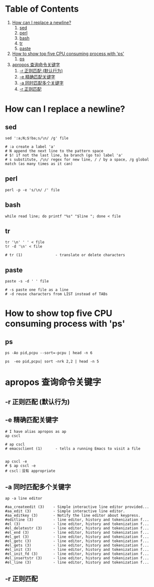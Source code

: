 
# Table of Contents

1.  [How can I replace a newline?](#orgd595016)
    1.  [sed](#orge093636)
    2.  [perl](#org203792f)
    3.  [bash](#org5a3bbb9)
    4.  [tr](#org541e4a5)
    5.  [paste](#orga2ef4aa)
2.  [How to show top five CPU consuming process with 'ps'](#org4c71cb4)
    1.  [ps](#org6115a5f)
3.  [apropos 查询命令关键字](#org0a6327f)
    1.  [-r 正则匹配 (默认行为)](#org04de27c)
    2.  [-e 精确匹配关键字](#org8c431be)
    3.  [-a 同时匹配多个关键字](#orgb2e6a32)
    4.  [-r 正则匹配](#orgbacbe38)



<a id="orgd595016"></a>

# How can I replace a newline?


<a id="orge093636"></a>

## sed

    sed ':a;N;$!ba;s/\n/ /g' file
    
    # :a create a label 'a'
    # N append the next line to the pattern space
    # $! if not the last line, ba branch (go to) label 'a'
    # s substitute, /\n/ regex for new line, / / by a space, /g global match (as many times as it can)


<a id="org203792f"></a>

## perl

    perl -p -e 's/\n/ /' file


<a id="org5a3bbb9"></a>

## bash

    while read line; do printf "%s" "$line "; done < file


<a id="org541e4a5"></a>

## tr

    tr '\n' ' ' < file
    tr -d '\n' < file
    
    # tr (1)               - translate or delete characters


<a id="orga2ef4aa"></a>

## paste

    paste -s -d ' ' file
    
    # -s paste one file as a line
    # -d reuse characters from LIST instead of TABs


<a id="org4c71cb4"></a>

# How to show top five CPU consuming process with 'ps'


<a id="org6115a5f"></a>

## ps

    
    ps -Ao pid,pcpu --sort=-pcpu | head -n 6
    
    ps  -eo pid,pcpu| sort -nrk 2,2 | head -n 5


<a id="org0a6327f"></a>

# apropos 查询命令关键字


<a id="org04de27c"></a>

## -r 正则匹配 (默认行为)


<a id="org8c431be"></a>

## -e 精确匹配关键字

    # I have alias apropos as ap
    ap cscl
    
    # ap cscl
    # emacsclient (1)      - tells a running Emacs to visit a file
    
    
    ap cscl -e
    # $ ap cscl -e
    # cscl：没有 appropriate


<a id="orgb2e6a32"></a>

## -a 同时匹配多个关键字

    ap -a line editor
    
    #aa_createedit (3)    - Simple interactive line editor provided...
    #aa_edit (3)          - Simple interactive line editor.
    #aa_editkey (3)       - Notify the line editor about keypress.
    #editline (3)         - line editor, history and tokenization f...
    #el (3)               - line editor, history and tokenization f...
    #el_deletestr (3)     - line editor, history and tokenization f...
    #el_end (3)           - line editor, history and tokenization f...
    #el_get (3)           - line editor, history and tokenization f...
    #el_getc (3)          - line editor, history and tokenization f...
    #el_gets (3)          - line editor, history and tokenization f...
    #el_init (3)          - line editor, history and tokenization f...
    #el_init_fd (3)       - line editor, history and tokenization f...
    #el_insertstr (3)     - line editor, history and tokenization f...
    #el_line (3)          - line editor, history and tokenization f...


<a id="orgbacbe38"></a>

## -r 正则匹配

